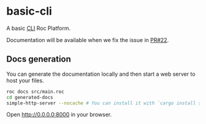 # basic-cli

A basic [CLI](https://en.wikipedia.org/wiki/Command-line_interface) Roc Platform.

Documentation will be available when we fix the issue in [PR#22](https://github.com/roc-lang/basic-cli/pull/22).

## Docs generation

You can generate the documentation locally and then start a web server to host your files.

```bash
roc docs src/main.roc
cd generated-docs
simple-http-server --nocache # You can install it with `cargo install simple-http-server`.
```

Open http://0.0.0.0:8000 in your browser.
